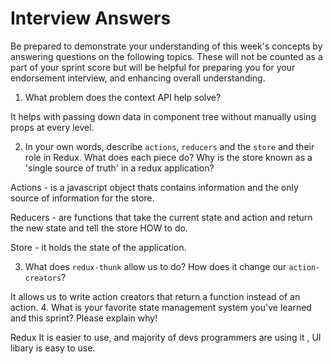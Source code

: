 # Interview Answers
Be prepared to demonstrate your understanding of this week's concepts by answering questions on the following topics. These will not be counted as a part of your sprint score but will be helpful for preparing you for your endorsement interview, and enhancing overall understanding.

1. What problem does the context API help solve?

It helps with passing down data in component tree without manually using props at every level.

2. In your own words, describe `actions`, `reducers` and the `store` and their role in Redux. What does each piece do? Why is the store known as a 'single source of truth' in a redux application?

Actions - is a javascript object thats contains information and the only source of information for the store.

Reducers - are functions that take the current state and action and return the new state and tell the store HOW to do.

Store - it holds the state of the application.

3. What does `redux-thunk` allow us to do? How does it change our `action-creators`?

It allows us to write action creators that return a function instead of an action.
4. What is your favorite state management system you've learned and this sprint? Please explain why!

Redux
 It is easier to use, and majority of devs programmers are using it , UI libary is easy to use.